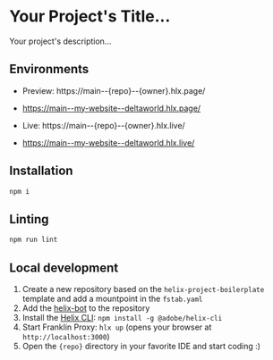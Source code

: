 # Your Project's Title...
Your project's description...

## Environments
- Preview: https://main--{repo}--{owner}.hlx.page/
- https://main--my-website--deltaworld.hlx.page/

- Live: https://main--{repo}--{owner}.hlx.live/
- https://main--my-website--deltaworld.hlx.live/

## Installation

```sh
npm i
```

## Linting

```sh
npm run lint
```

## Local development

1. Create a new repository based on the `helix-project-boilerplate` template and add a mountpoint in the `fstab.yaml`
1. Add the [helix-bot](https://github.com/apps/helix-bot) to the repository
1. Install the [Helix CLI](https://github.com/adobe/helix-cli): `npm install -g @adobe/helix-cli`
1. Start Franklin Proxy: `hlx up` (opens your browser at `http://localhost:3000`)
1. Open the `{repo}` directory in your favorite IDE and start coding :)
